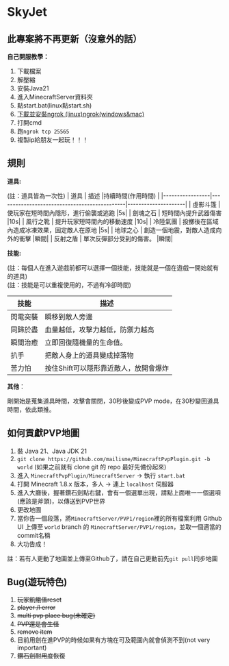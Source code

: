   # SkyJet

## 此專案將不再更新（沒意外的話）
**自己開服教學：**
1. 下載檔案
2. 解壓縮
3. 安裝Java21
4. 進入MinecraftServer資料夾
5. 點start.bat(linux點start.sh)
6. [下載並安裝ngrok (linux)](https://askie.today/ngrok-localhost-server-settings/)[ngrok(windows&mac)](https://israynotarray.com/other/20230210/1090666501/)
7. 打開cmd
8. 跑```ngrok tcp 25565```
9. 複製ip給朋友一起玩！！！

## 規則
**道具:**

(註：道具皆為一次性)
| 道具           | 描述                                           |持續時間(作用時間)    |
|-----------------|----------------------------------------------|---------------------|
| 虛影斗篷         | 使玩家在短時間內隱形，進行偷襲或逃跑                               |5s|
| 劍魂之石         | 短時間內提升武器傷害                                             |10s|
| 風行之靴         | 提升玩家短時間內的移動速度                                       |10s|
| 冷陸氣團         | 投擲後在區域內造成冰凍效果，固定敵人在原地                          |5s|
| 地球之心         | 創造一個地震，對敵人造成向外的衝擊                               |瞬間|
| 反射之盾         | 單次反彈部分受到的傷害。                                        |瞬間|

**技能:**

(註：每個人在進入遊戲前都可以選擇一個技能，技能就是一個在遊戲一開始就有的道具)  
(註：技能是可以重複使用的，不過有冷卻時間)

| 技能           | 描述                                                                                       |
|----------------|-------------------------------------------------------------------------------------------|
| 閃電突襲          | 瞬移到敵人旁邊                                                 |
| 同歸於盡          | 血量越低，攻擊力越低，防禦力越高                                                           |
| 瞬間治癒          | 立即回復隨機量的生命值。|
| 扒手              | 把敵人身上的道具變成掉落物                                         |
| 苦力怕             |按住Shift可以隱形靠近敵人，放開會爆炸                                                         |

**其他**：

剛開始是蒐集道具時間，攻擊會關閉，30秒後變成PVP mode，在30秒變回道具時間，依此類推。

## 如何貢獻PVP地圖

1. 裝 Java 21、Java JDK 21
2. `git clone https://github.com/mailisme/MinecraftPvpPlugin.git -b world` (如果之前就有 clone git 的 repo 最好先備份起來)
3. 進入 `MinecraftPvpPlugin/MinecraftServer` -> 執行 `start.bat`
4. 打開 Minecraft 1.8.x 版本，多人 -> 連上 `localhost` 伺服器
5. 進入大廳後，握著鑽石劍點右鍵，會有一個選單出現，請點上面唯一一個選項(應該是斧頭)，以傳送到PVP世界
6. 更改地圖
7. 當你告一個段落，將`MinecraftServer/PVP1/region`裡的所有檔案利用 Github UI 上傳至 `world` branch 的 `MinecraftServer/PVP1/region`，並取一個適當的commit名稱
9. 大功告成！
     
註：若有人更動了地圖並上傳至Github了，請在自己更動前先`git pull`同步地圖

## Bug(遊玩特色)
1. ~~玩家飢餓值reset~~
2. ~~player /l error~~
3. ~~multi pvp place bug(未確定)~~
4. ~~PVP還是會生怪~~
5. ~~remove item~~
6. 目前用劍在進PVP的時候如果有方塊在可及範圍內就會偵測不到(not very important)
7. ~~鑽石劍耐用度恢復~~

